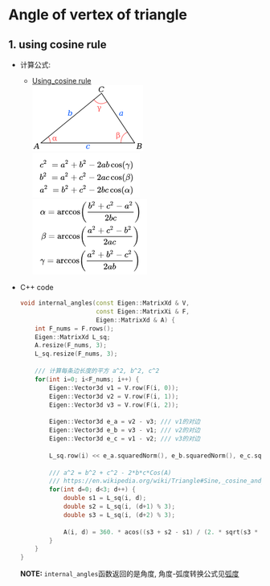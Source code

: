 # Angle of vertex of triangle
## 1. using cosine rule
- 计算公式:<br>
	- [Using_cosine rule](https://en.wikipedia.org/wiki/Triangle#Sine,_cosine_and_tangent_rules)<br>
		![](pics/220px-Triangle_with_notations_2.svg.png)<br>
		![](pics/cosine_rule.png)<br>
		![](pics/angle_calculate.png)<br>
	
- C++ code<br>
	
	```c++
	void internal_angles(const Eigen::MatrixXd & V,
	                     const Eigen::MatrixXi & F,
	                     Eigen::MatrixXd & A) {
	    int F_nums = F.rows();
	    Eigen::MatrixXd L_sq;
	    A.resize(F_nums, 3);
	    L_sq.resize(F_nums, 3);
	    
	    /// 计算每条边长度的平方 a^2, b^2, c^2
	    for(int i=0; i<F_nums; i++) {
	        Eigen::Vector3d v1 = V.row(F(i, 0));
	        Eigen::Vector3d v2 = V.row(F(i, 1));
	        Eigen::Vector3d v3 = V.row(F(i, 2));
	
	        Eigen::Vector3d e_a = v2 - v3; /// v1的对边
	        Eigen::Vector3d e_b = v3 - v1; /// v2的对边
	        Eigen::Vector3d e_c = v1 - v2; /// v3的对边
	
	        L_sq.row(i) << e_a.squaredNorm(), e_b.squaredNorm(), e_c.squaredNorm();
	
	        /// a^2 = b^2 + c^2 - 2*b*c*Cos(A)
	        /// https://en.wikipedia.org/wiki/Triangle#Sine,_cosine_and_tangent_rules
	        for(int d=0; d<3; d++) {
	            double s1 = L_sq(i, d);
	            double s2 = L_sq(i, (d+1) % 3);
	            double s3 = L_sq(i, (d+2) % 3);
	
	            A(i, d) = 360. * acos((s3 + s2 - s1) / (2. * sqrt(s3 * s2))) / (2*igl::PI);
	        }
	    }
	}
	```
	
	
	**NOTE:** `internal_angles`函数返回的是角度, 角度-弧度转换公式见[弧度](https://zh.wikipedia.org/wiki/%E5%BC%A7%E5%BA%A6)
